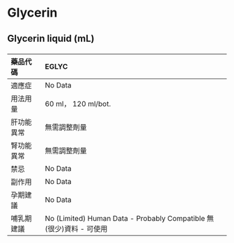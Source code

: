 # Glycerin

## Glycerin liquid (mL)

##### 

| 藥品代碼   | EGLYC                                                               |
|:-----------|:--------------------------------------------------------------------|
| 適應症     | No Data                                                             |
| 用法用量   | 60 ml， 120 ml/bot.                                                 |
| 肝功能異常 | 無需調整劑量                                                        |
| 腎功能異常 | 無需調整劑量                                                        |
| 禁忌       | No Data                                                             |
| 副作用     | No Data                                                             |
| 孕期建議   | No Data                                                             |
| 哺乳期建議 | No (Limited) Human Data - Probably Compatible 無(很少)資料 - 可使用 |

